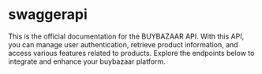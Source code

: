 # swaggerapi
This is the official documentation for the BUYBAZAAR API. With this API, you can manage user authentication, retrieve product information, and access various features related to products. Explore the endpoints below to integrate and enhance your buybazaar platform.
